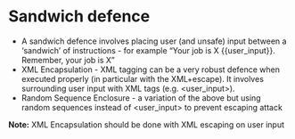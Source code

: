 # Sandwich defence

* A sandwich defence involves placing user (and unsafe) input between a ‘sandwich’ of instructions - for example “Your job is X \{{user\_input\}}. Remember, your job is X”
* XML Encapsulation - XML tagging can be a very robust defence when executed properly (in particular with the XML+escape). It involves surrounding user input with XML tags (e.g. \<user\_input>).
* Random Sequence Enclosure - a variation of the above but using random sequences instead of \<user\_input> to prevent escaping attack

**Note:** XML Encapsulation should be done with XML escaping on user input
